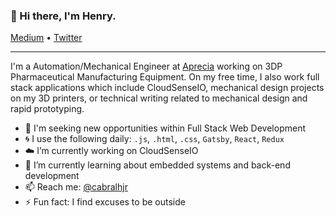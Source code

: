 <h3>👋 Hi there, I'm Henry.</h3>

<p>
  <a href="https://hjcbr19.medium.com/">Medium</a> •
  <a href="https://twitter.com/cabralhjr">Twitter</a>
</p>

---

I'm a Automation/Mechanical Engineer at [Aprecia](https://www.aprecia.com/) working on 3DP Pharmaceutical Manufacturing Equipment. On my free time, I also work full stack applications which include CloudSenseIO, mechanical design projects on my 3D printers, or technical writing related to mechanical design and rapid prototyping.

- 🔭 I'm seeking new opportunities within Full Stack Web Development
- :cyclone: I use the following daily: `.js`, `.html`, `.css`, `Gatsby`, `React`, `Redux`
- :cloud: I’m currently working on CloudSenseIO
- 🌱 I’m currently learning about embedded systems and back-end development
- 📫 Reach me: [@cabralhjr](https://twitter.com/cabralhjr)
- ⚡️ Fun fact: I find excuses to be outside
